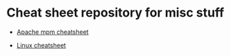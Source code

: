 # Cheat sheet repository for misc stuff
- [Apache mpm cheatsheet](/apache.md)

- [Linux cheatsheet](/linux.md)
